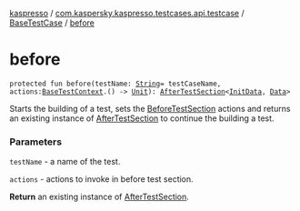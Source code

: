 [kaspresso](../../index.md) / [com.kaspersky.kaspresso.testcases.api.testcase](../index.md) / [BaseTestCase](index.md) / [before](./before.md)

# before

`protected fun before(testName: `[`String`](https://kotlinlang.org/api/latest/jvm/stdlib/kotlin/-string/index.html)` = testCaseName, actions: `[`BaseTestContext`](../../com.kaspersky.kaspresso.testcases.core.testcontext/-base-test-context/index.md)`.() -> `[`Unit`](https://kotlinlang.org/api/latest/jvm/stdlib/kotlin/-unit/index.html)`): `[`AfterTestSection`](../../com.kaspersky.kaspresso.testcases.core.sections/-after-test-section/index.md)`<`[`InitData`](index.md#InitData)`, `[`Data`](index.md#Data)`>`

Starts the building of a test, sets the [BeforeTestSection](../../com.kaspersky.kaspresso.testcases.core.sections/-before-test-section/index.md) actions and returns an existing instance of
[AfterTestSection](../../com.kaspersky.kaspresso.testcases.core.sections/-after-test-section/index.md) to continue the building a test.

### Parameters

`testName` - a name of the test.

`actions` - actions to invoke in before test section.

**Return**
an existing instance of [AfterTestSection](../../com.kaspersky.kaspresso.testcases.core.sections/-after-test-section/index.md).


